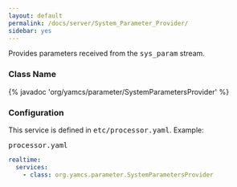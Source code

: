 ```yaml
---
layout: default
permalink: /docs/server/System_Parameter_Provider/
sidebar: yes
---
```


Provides parameters received from the <tt>sys_param</tt> stream.

### Class Name
{% javadoc 'org/yamcs/parameter/SystemParametersProvider' %}

### Configuration

This service is defined in <tt>etc/processor.yaml</tt>. Example:

<pre class="r header">processor.yaml</pre>
```yaml
realtime:
  services:
    - class: org.yamcs.parameter.SystemParametersProvider
```
